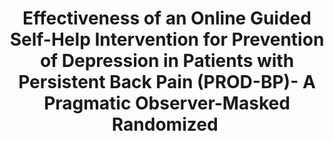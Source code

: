 --- 
abstract: '' 
authors: 
 - L Sander
 -  S Paganini
 -  Y Terhorst
 -  S Schlicker
 -  J Lin
 -  K Spanhel
 -  ...
doi: '' 
featured: false 
publication: '*Observer-Masked, Randomized Controlled Trial*, 2' 
publication_short: '' 
publishDate: '2019-01-01' 
title: 'Effectiveness of an Online Guided Self-Help Intervention for Prevention of Depression in Patients with Persistent Back Pain (PROD-BP)- A Pragmatic  Observer-Masked  Randomized ' 
url_code: '' 
url_dataset: '' 
url_pdf: '' 
url_poster: '' 
url_project: '' 
url_slides: '' 
url_source: '' 
url_video: '' 
---